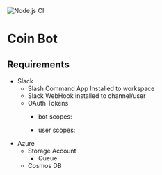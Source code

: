 ![Node.js CI](https://github.com/antempus/coin-bot/workflows/Build%20CI/badge.svg?branch=primary)
# Coin Bot

## Requirements
- Slack
  - Slash Command App Installed to workspace
  - Slack WebHook installed to channel/user
  - OAuth Tokens
    - bot scopes:

    - user scopes:
- Azure
  - Storage Account
    - Queue
  - Cosmos DB
